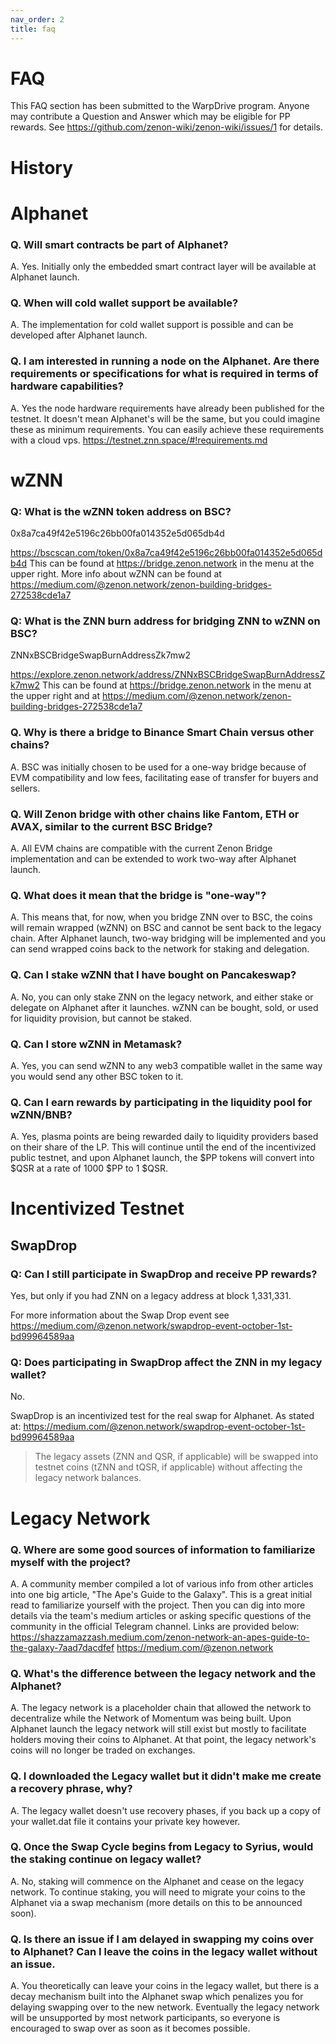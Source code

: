 ```yaml
---
nav_order: 2
title: faq
---
```


# FAQ

This FAQ section has been submitted to the WarpDrive program. Anyone may contribute a Question and Answer which may be eligible for PP rewards. See <https://github.com/zenon-wiki/zenon-wiki/issues/1> for details.

# History

# Alphanet

### Q. Will smart contracts be part of Alphanet?
A. Yes. Initially only the embedded smart contract layer will be available at Alphanet launch.

### Q. When will cold wallet support be available?
A. The implementation for cold wallet support is possible and can be developed after Alphanet launch.

### Q. I am interested in running a node on the Alphanet. Are there requirements or specifications for what is required in terms of hardware capabilities?
A. Yes the node hardware requirements have already been published for the testnet. It doesn't mean Alphanet's will be the same, but you could imagine these as minimum requirements. You can easily achieve these requirements with a cloud vps. https://testnet.znn.space/#!requirements.md

# wZNN

### Q: What is the wZNN token address on BSC?
0x8a7ca49f42e5196c26bb00fa014352e5d065db4d

<https://bscscan.com/token/0x8a7ca49f42e5196c26bb00fa014352e5d065db4d>
This can be found at <https://bridge.zenon.network> in the menu at the upper right.
More info about wZNN can be found at <https://medium.com/@zenon.network/zenon-building-bridges-272538cde1a7>

### Q: What is the ZNN burn address for bridging ZNN to wZNN on BSC?
ZNNxBSCBridgeSwapBurnAddressZk7mw2

<https://explore.zenon.network/address/ZNNxBSCBridgeSwapBurnAddressZk7mw2>
This can be found at <https://bridge.zenon.network> in the menu at the upper right and at <https://medium.com/@zenon.network/zenon-building-bridges-272538cde1a7>

### Q. Why is there a bridge to Binance Smart Chain versus other chains?
A. BSC was initially chosen to be used for a one-way bridge because of EVM compatibility and low fees, facilitating ease of transfer for buyers and sellers.

### Q. Will Zenon bridge with other chains like Fantom, ETH or AVAX, similar to the current BSC Bridge?
A. All EVM chains are compatible with the current Zenon Bridge implementation and can be extended to work two-way after Alphanet launch.

### Q. What does it mean that the bridge is "one-way"?
A. This means that, for now, when you bridge ZNN over to BSC, the coins will remain wrapped (wZNN) on BSC and cannot be sent back to the legacy chain. After Alphanet launch, two-way bridging will be implemented and you can send wrapped coins back to the network for staking and delegation.

### Q. Can I stake wZNN that I have bought on Pancakeswap?
A. No, you can only stake ZNN on the legacy network, and either stake or delegate on Alphanet after it launches. wZNN can be bought, sold, or used for liquidity provision, but cannot be staked.

### Q. Can I store wZNN in Metamask?
A. Yes, you can send wZNN to any web3 compatible wallet in the same way you would send any other BSC token to it.

### Q. Can I earn rewards by participating in the liquidity pool for wZNN/BNB?
A. Yes, plasma points are being rewarded daily to liquidity providers based on their share of the LP. This will continue until the end of the incentivized public testnet, and upon Alphanet launch, the $PP tokens will convert into $QSR at a rate of 1000 $PP to 1 $QSR.

# Incentivized Testnet

## SwapDrop

### Q: Can I still participate in SwapDrop and receive PP rewards?
Yes, but only if you had ZNN on a legacy address at block 1,331,331.

For more information about the Swap Drop event see <https://medium.com/@zenon.network/swapdrop-event-october-1st-bd99964589aa>

### Q: Does participating in SwapDrop affect the ZNN in my legacy wallet?
No.

SwapDrop is an incentivized test for the real swap for Alphanet. As stated at: <https://medium.com/@zenon.network/swapdrop-event-october-1st-bd99964589aa>
> The legacy assets (ZNN and QSR, if applicable) will be swapped into testnet coins (tZNN and tQSR, if applicable) without affecting the legacy network balances.

# Legacy Network

### Q. Where are some good sources of information to familiarize myself with the project?
A. A community member compiled a lot of various info from other articles into one big article, "The Ape's Guide to the Galaxy". This is a great initial read to familiarize yourself with the project. Then you can dig into more details via the team's medium articles or asking specific questions of the community in the official Telegram channel. Links are provided below:
https://shazzamazzash.medium.com/zenon-network-an-apes-guide-to-the-galaxy-7aad7dacdfef
https://medium.com/@zenon.network

### Q. What's the difference between the legacy network and the Alphanet?
A. The legacy network is a placeholder chain that allowed the network to decentralize while the Network of Momentum was being built. Upon Alphanet launch the legacy network will still exist but mostly to facilitate holders moving their coins to Alphanet. At that point, the legacy network's coins will no longer be traded on exchanges.

### Q. I downloaded the Legacy wallet but it didn't make me create a recovery phrase, why?
A. The legacy wallet doesn't use recovery phases, if you back up a copy of your wallet.dat file it contains your private key however.

### Q. Once the Swap Cycle begins from Legacy to Syrius, would the staking continue on legacy wallet?
A. No, staking will commence on the Alphanet and cease on the legacy network. To continue staking, you will need to migrate your coins to the Alphanet via a swap mechanism (more details on this to be announced soon).

### Q. Is there an issue if I am delayed in swapping my coins over to Alphanet? Can I leave the coins in the legacy wallet without an issue.
A. You theoretically can leave your coins in the legacy wallet, but there is a decay mechanism built into the Alphanet swap which penalizes you for delaying swapping over to the new network. Eventually the legacy network will be unsupported by most network participants, so everyone is encouraged to swap over as soon as it becomes possible.
